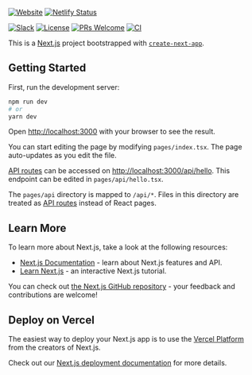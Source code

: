 [![Website](https://img.shields.io/website?url=https%3A%2F%2Forcahome.netlify.app)](https://orcahome.netlify.app/)
[![Netlify Status](https://api.netlify.com/api/v1/badges/a747055d-dd45-4de4-a666-57578ff6837b/deploy-status)](https://app.netlify.com/sites/orcahome/deploys)

[![Slack](https://img.shields.io/badge/slack-%23orcahome-blue.svg?logo=slack)](https://join.slack.com/t/orcasound/shared_invite/zt-bd1jk2q9-FjeWr3OzocDBwDgS0g1FdQ)
[![License](https://img.shields.io/github/license/orcasound/orcahome)](https://github.com/orcasound/orcahome/blob/master/LICENSE)
[![PRs Welcome](https://img.shields.io/badge/PRs-welcome-green.svg)](https://github.com/orcasound/orcahome/blob/master/CONTRIBUTING.md)
[![CI](https://github.com/orcasound/orcahome/actions/workflows/ci.yml/badge.svg?branch=main)](https://github.com/orcasound/orcahome/actions/workflows/ci.yml)

This is a [Next.js](https://nextjs.org/) project bootstrapped with [`create-next-app`](https://github.com/vercel/next.js/tree/canary/packages/create-next-app).

## Getting Started

First, run the development server:

```bash
npm run dev
# or
yarn dev
```

Open [http://localhost:3000](http://localhost:3000) with your browser to see the result.

You can start editing the page by modifying `pages/index.tsx`. The page auto-updates as you edit the file.

[API routes](https://nextjs.org/docs/api-routes/introduction) can be accessed on [http://localhost:3000/api/hello](http://localhost:3000/api/hello). This endpoint can be edited in `pages/api/hello.tsx`.

The `pages/api` directory is mapped to `/api/*`. Files in this directory are treated as [API routes](https://nextjs.org/docs/api-routes/introduction) instead of React pages.

## Learn More

To learn more about Next.js, take a look at the following resources:

- [Next.js Documentation](https://nextjs.org/docs) - learn about Next.js features and API.
- [Learn Next.js](https://nextjs.org/learn) - an interactive Next.js tutorial.

You can check out [the Next.js GitHub repository](https://github.com/vercel/next.js/) - your feedback and contributions are welcome!

## Deploy on Vercel

The easiest way to deploy your Next.js app is to use the [Vercel Platform](https://vercel.com/new?utm_medium=default-template&filter=next.js&utm_source=create-next-app&utm_campaign=create-next-app-readme) from the creators of Next.js.

Check out our [Next.js deployment documentation](https://nextjs.org/docs/deployment) for more details.

